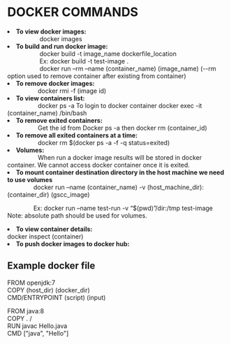 # DOCKER COMMANDS

<li><b>To view docker images: </b></li>
&emsp;&emsp;&emsp;&emsp;&emsp; 
docker images
<li><b> To build and run docker image: </b></li>
&emsp;&emsp;&emsp;&emsp;&emsp;
docker build -t image_name dockerfile_location
<br>&emsp;&emsp;&emsp;&emsp;&emsp; Ex: docker build -t test-image  .
<br>&emsp;&emsp;&emsp;&emsp;&emsp; docker run –rm –name (container_name) (image_name)  (--rm option used to remove container after existing from container)

<li><b>To remove docker images:</b></li>
&emsp;&emsp;&emsp;&emsp;&emsp;docker rmi -f (image id)
<li><b>To view containers list:</b></li>
&emsp;&emsp;&emsp;&emsp;&emsp;docker ps -a  
To login to docker container
docker exec -it (container_name) /bin/bash

<li><b>To remove exited containers:</b></li>
&emsp;&emsp;&emsp;&emsp;&emsp;Get the id from Docker ps -a then docker rm (container_id)
<li><b>To remove all exited containers at a time:</b></li>
&emsp;&emsp;&emsp;&emsp;&emsp;docker rm $(docker ps -a -f -q status=exited)
<li><b>Volumes:</b></li>
&emsp;&emsp;&emsp;&emsp;&emsp;When run a docker image results will be stored in docker container. We cannot access docker container once it is exited.
<li><b>To mount container destination directory in the host machine we need to use volumes</b></li>
&emsp;&emsp;&emsp;&emsp; docker run –name (container_name) -v (host_machine_dir):(container_dir) (gscc_image)

&emsp;&emsp;&emsp;&emsp; Ex: docker run –name test-run -v “$(pwd)”/dir:/tmp test-image
Note: absolute path should be used for volumes.
<li><b>To view container details:</b></li>
docker inspect (container)
<li><b>To push docker images to docker hub:</b></li>

## Example docker file
FROM openjdk:7
<br>COPY (host_dir) (docker_dir)
<br>CMD/ENTRYPOINT (script) (input)


FROM java:8
<br>COPY . /
<br>RUN javac Hello.java
<br>CMD ["java", "Hello"]
